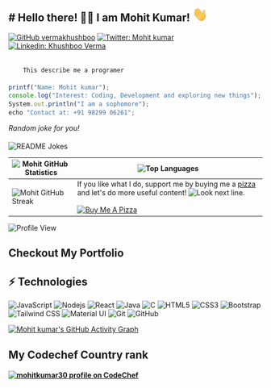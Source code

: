  
<!--  <div align="center"> -->
<h2> # Hello there! 👋🏻 I am Mohit Kumar!  <img src="https://github.com/ABSphreak/ABSphreak/blob/master/gifs/Hi.gif" width="30px"></h2>
<!-- </div> -->


<!-- <div align="center"> -->
 
 
<!-- - 👋  I’m _**Mohit kumar**_.
- 👀 I’m interested in web development and android development.
- 🌱 I’m currently learning c programming language.
- 💞️ I’m looking to collaborate on project.
- 📫 Contact at +919829906261,  -->

[![GitHub vermakhushboo](https://img.shields.io/github/followers/mohitk30?label=follow&style=social)](https://github.com/mohitk30)
 [![Twitter: Mohit kumar](https://img.shields.io/twitter/follow/MohitKu45127725?style=social)](https://twitter.com/MohitKu45127725)
[![Linkedin: Khushboo Verma](https://img.shields.io/badge/-Mohit%20kumar-blue?style=flat-square&logo=Linkedin&logoColor=white&link=https://www.linkedin.com/in/mohit-kumar-605669202/)](https://www.linkedin.com/in/mohit-kumar-605669202/)
 
<!-- <a href="https://www.linkedin.com/in/mohit-kumar-605669202/" target="_blank">
<img src=https://img.shields.io/badge/linkedin-%2308090A.svg?&style=for-the-badge&logo=linkedin&logoColor=white alt=linkedin style="margin-bottom: 5px;" />
</a> -->
<!-- <a href="https://mohitk30.github.io/" target="_blank">
<img src=https://img.shields.io/badge/Portfolio-%2308090A.svg?&style=for-the-badge&logo=globe&logoColor=white alt=portfolio style="margin-bottom: 5px;" />
</a> -->


```js

    This describe me a programer
    
printf("Name: Mohit kumar");
console.log("Interest: Coding, Development and exploring new things");
System.out.println("I am a sophomore");
echo "Contact at: +91 98299 06261";

```
 
 
<i>Random joke for you!</i>
<br>
<br>
<img align="center" src="https://readme-jokes.vercel.app/api?bgColor=%23073b4c&textColor=%2306d6a0&aColor=%2306d6a0&borderColor=%2306d6a0" alt="README Jokes"></br>
<!---
mohitk30/mohitk30 is a ✨ special ✨ repository because its `README.md` (this file) appears on your GitHub profile.
You can click the Preview link to take a look at your changes.


--->


<!-- 
 <div>
[![Mohit kumar's GitHub stats](https://github-readme-stats.vercel.app/api?username=mohitk30&show_icons=true)](https://github.com/mohitk30/github-readme-stats)


[![Top Langs](https://github-readme-stats.vercel.app/api/top-langs/?username=mohitk30&layout=compact)](https://github.com/mohitk30/github-readme-stats)
</div> -->

| ![Mohit GitHub Statistics](https://github-readme-stats.vercel.app/api?username=mohitk30&show_icons=true) | ![Top Languages](https://github-readme-stats.vercel.app/api/top-langs/?username=mohitk30) |
| --- | --- |
| ![Mohit GitHub Streak](https://github-readme-streak-stats.herokuapp.com/?user=mohitk30) | If you like what I do, support me by buying me a [pizza](https://www.buymeacoffee.com/mohitk30) and let's do more useful content! <img src="https://i.imgur.com/T31KN5a.png" alt="Look next line." height="24" /><br /><br /> <a href="https://www.buymeacoffee.com/mohitk30" target="_blank"><img src="https://cdn.buymeacoffee.com/buttons/v2/default-white.png" alt="Buy Me A Pizza" width="120" /></a> |




![Profile View](http://estruyf-github.azurewebsites.net/api/VisitorHit?user=mohitk30&repo=github-visitors-badge&countColorcountColor&countColor=%237B1E7A)

## Checkout My Portfolio
 


<!-- ## Feel free to reach me through -->

 
<!-- <a href="mailto:mohitkumar982990@gmail.com" target="_blank">
<img src=https://img.shields.io/badge/Gmail-%2308090A.svg?&style=for-the-badge&logo=Gmail&logoColor=red alt=Gmail style="margin-bottom: 5px;" />
</a>
<a href="https://twitter.com/MohitKu45127725" target="_blank">
<img src=https://img.shields.io/badge/twitter-%2308090A.svg?&style=for-the-badge&logo=twitter&logoColor=blue alt=twitter style="margin-bottom: 5px;" />
</a> -->

## ⚡ Technologies

![JavaScript](https://img.shields.io/badge/-JavaScript-black?style=flat-square&logo=javascript)
![Nodejs](https://img.shields.io/badge/-Nodejs-black?style=flat-square&logo=Node.js)
![React](https://img.shields.io/badge/-React-black?style=flat-square&logo=react)
![Java](https://img.shields.io/badge/-java-E34A86?style=flat-square&logo=java)
![C](https://img.shields.io/badge/c%20-%2300599C.svg?&style=flat-square&logo=c)
![HTML5](https://img.shields.io/badge/-HTML5-E34F26?style=flat-square&logo=html5&logoColor=white)
![CSS3](https://img.shields.io/badge/-CSS3-1572B6?style=flat-square&logo=css3)
![Bootstrap](https://img.shields.io/badge/-Bootstrap-563D7C?style=flat-square&logo=bootstrap)
![Tailwind CSS](https://img.shields.io/badge/tailwindcss%20-%2338B2AC.svg?&style=flat-square&logo=tailwind-css&logoColor=white)
![Material UI](https://img.shields.io/badge/material%20ui%20-%230081CB.svg?logo=material-ui&logoColor=white&style=flat-square)
![Git](https://img.shields.io/badge/-Git-black?style=flat-square&logo=git)
![GitHub](https://img.shields.io/badge/-GitHub-181717?style=flat-square&logo=github)


[![Mohit kumar's GitHub Activity Graph](https://activity-graph.herokuapp.com/graph?username=mohitk30&bg_color=FFFFFF&color=000000&line=000000&point=00FF00)](https://github.com/mohitk30/github-readme-activity-graph)

## My Codechef Country rank

 
 
 

#### <a href="https://www.codechef.com/users/mohitkumar30"><img src="https://img.shields.io/badge/dynamic/json?label=CodeChef&query=%24.country_rank&url=https://competitive-coding-api.herokuapp.com/api/codechef/mohitkumar30&prefix=US%20%23&logo=codechef&logoColor=f5f5dc&labelColor=7b5e47&style=for-the-badge&cacheSeconds=259200"  alt="mohitkumar30 profile on CodeChef" title="mohitkumar30's profile on CodeChef"></a>
<!-- </div> -->

 
